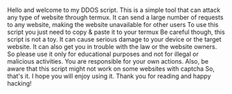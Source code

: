 Hello and welcome to my DDOS script. This is a simple tool that can attack any type of website through termux. It can send a large number of requests to any website, making the website unavailable for other users
To use this script you just need to copy & paste it to your termux
Be careful though, this script is not a toy. It can cause serious damage to your device or the target website. It can also get you in trouble with the law or the website owners. So please use it only for educational purposes and not for illegal or malicious activities. You are responsible for your own actions.
Also, be aware that this script might not work on some websites with captcha
So, that's it. I hope you will enjoy using it. Thank you for reading and happy hacking!

